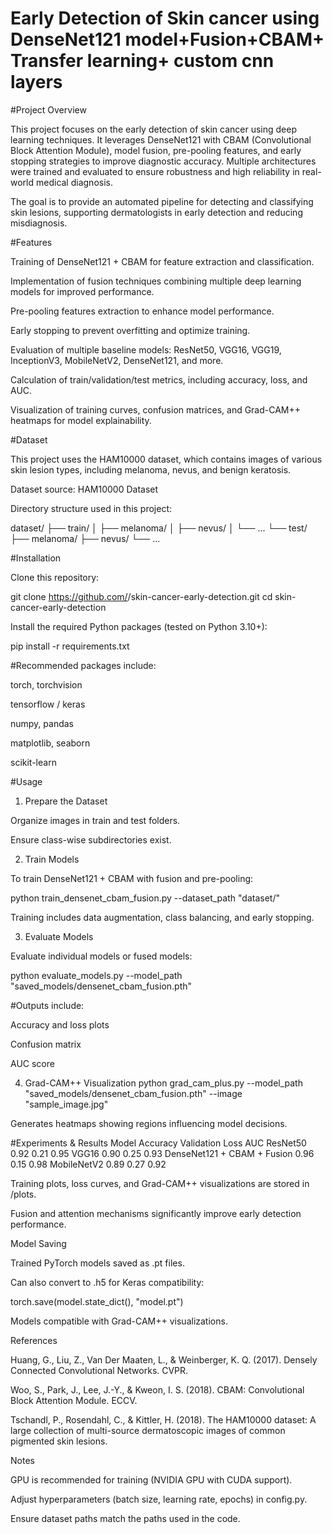 # Early Detection of Skin cancer using DenseNet121 model+Fusion+CBAM+ Transfer learning+ custom cnn layers
#Project Overview

This project focuses on the early detection of skin cancer using deep learning techniques. It leverages DenseNet121 with CBAM (Convolutional Block Attention Module), model fusion, pre-pooling features, and early stopping strategies to improve diagnostic accuracy. Multiple architectures were trained and evaluated to ensure robustness and high reliability in real-world medical diagnosis.

The goal is to provide an automated pipeline for detecting and classifying skin lesions, supporting dermatologists in early detection and reducing misdiagnosis.

#Features

Training of DenseNet121 + CBAM for feature extraction and classification.

Implementation of fusion techniques combining multiple deep learning models for improved performance.

Pre-pooling features extraction to enhance model performance.

Early stopping to prevent overfitting and optimize training.

Evaluation of multiple baseline models: ResNet50, VGG16, VGG19, InceptionV3, MobileNetV2, DenseNet121, and more.

Calculation of train/validation/test metrics, including accuracy, loss, and AUC.

Visualization of training curves, confusion matrices, and Grad-CAM++ heatmaps for model explainability.

#Dataset

This project uses the HAM10000 dataset, which contains images of various skin lesion types, including melanoma, nevus, and benign keratosis.

Dataset source: HAM10000 Dataset

Directory structure used in this project:

dataset/
├── train/
│   ├── melanoma/
│   ├── nevus/
│   └── ...
└── test/
    ├── melanoma/
    ├── nevus/
    └── ...

#Installation

Clone this repository:

git clone https://github.com/<your-username>/skin-cancer-early-detection.git
cd skin-cancer-early-detection


Install the required Python packages (tested on Python 3.10+):

pip install -r requirements.txt


#Recommended packages include:

torch, torchvision

tensorflow / keras

numpy, pandas

matplotlib, seaborn

scikit-learn

#Usage
1. Prepare the Dataset

Organize images in train and test folders.

Ensure class-wise subdirectories exist.

2. Train Models

To train DenseNet121 + CBAM with fusion and pre-pooling:

python train_densenet_cbam_fusion.py --dataset_path "dataset/"


Training includes data augmentation, class balancing, and early stopping.

3. Evaluate Models

Evaluate individual models or fused models:

python evaluate_models.py --model_path "saved_models/densenet_cbam_fusion.pth"


#Outputs include:

Accuracy and loss plots

Confusion matrix

AUC score

4. Grad-CAM++ Visualization
python grad_cam_plus.py --model_path "saved_models/densenet_cbam_fusion.pth" --image "sample_image.jpg"


Generates heatmaps showing regions influencing model decisions.

#Experiments & Results
Model	Accuracy	Validation Loss	AUC
ResNet50	0.92	0.21	0.95
VGG16	0.90	0.25	0.93
DenseNet121 + CBAM + Fusion	0.96	0.15	0.98
MobileNetV2	0.89	0.27	0.92

Training plots, loss curves, and Grad-CAM++ visualizations are stored in /plots.

Fusion and attention mechanisms significantly improve early detection performance.

Model Saving

Trained PyTorch models saved as .pt files.

Can also convert to .h5 for Keras compatibility:

torch.save(model.state_dict(), "model.pt")


Models compatible with Grad-CAM++ visualizations.

References

Huang, G., Liu, Z., Van Der Maaten, L., & Weinberger, K. Q. (2017). Densely Connected Convolutional Networks. CVPR.

Woo, S., Park, J., Lee, J.-Y., & Kweon, I. S. (2018). CBAM: Convolutional Block Attention Module. ECCV.

Tschandl, P., Rosendahl, C., & Kittler, H. (2018). The HAM10000 dataset: A large collection of multi-source dermatoscopic images of common pigmented skin lesions.

Notes

GPU is recommended for training (NVIDIA GPU with CUDA support).

Adjust hyperparameters (batch size, learning rate, epochs) in config.py.

Ensure dataset paths match the paths used in the code.
